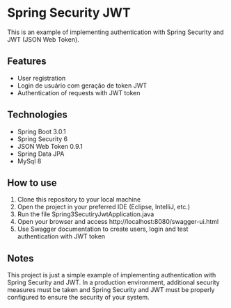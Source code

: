 # Spring Security JWT

This is an example of implementing authentication with Spring Security and JWT (JSON Web Token).

## Features

- User registration
- Login de usuário com geração de token JWT
- Authentication of requests with JWT token

## Technologies 

- Spring Boot 3.0.1
- Spring Security 6
- JSON Web Token 0.9.1
- Spring Data JPA 
- MySql 8

## How to use

1. Clone this repository to your local machine
2. Open the project in your preferred IDE (Eclipse, IntelliJ, etc.)
3. Run the file Spring3SecutiryJwtApplication.java
4. Open your browser and access http://localhost:8080/swagger-ui.html
5. Use Swagger documentation to create users, login and test authentication with JWT token

## Notes

This project is just a simple example of implementing authentication with Spring Security and JWT. In a production environment, additional security measures must be taken and Spring Security and JWT must be properly configured to ensure the security of your system.
